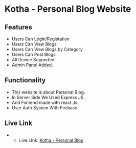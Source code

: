 # Kotha - Personal Blog Website

## Features
- Users Can Login/Registation
- Users Can View Blogs
- Users Can View Blogs by Category
- Users Can Post Blogs
- All Device Supported.
- Admin Panel Added.

## Functionality
- This website is about Personal Blog.
- In Server Side We Used Express JS.
- And Fontend made with react Js.
- User Auth System With Firebase

## Live Link
- * Live LInk: [Kotha - Personal Blog](https://kotha-blog.netlify.app/)